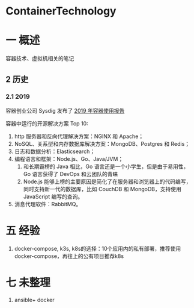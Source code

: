 # ContainerTechnology

# 一 概述
容器技术、虚拟机相关的笔记

## 2 历史
### 2.1 2019
容器创业公司 Sysdig 发布了 [2019 年容器使用报告](https://sysdig.com/resources/papers/2019-container-usage-report/)


容器中运行的开源解决方案 Top 10:
1. http 服务器和反向代理解决方案：NGINX 和 Apache；
2. NoSQL、关系型和内存数据库解决方案：MongoDB、Postgres 和 Redis；
3. 日志和数据分析：Elasticsearch；
4. 编程语言和框架：Node.js、Go、Java/JVM；
    1. 和长期霸榜的 Java 相比，Go 语言还是一个小学生，但是由于易用性，Go 语言获得了 DevOps 和云团队的青睐
    2. Node.js 能够上榜的主要原因是简化了在服务器和浏览器上的代码编写，同时支持新一代的数据库，比如 CouchDB 和 MongoDB，支持使用 JavaScript 编写的查询。
5. 消息代理软件：RabbitMQ。

# 五 经验
1. docker-compose, k3s, k8s的选择：10个应用内的私有部署，推荐使用docker-compose，再往上的公有项目推荐k8s

# 七 未整理
1. ansible+ docker